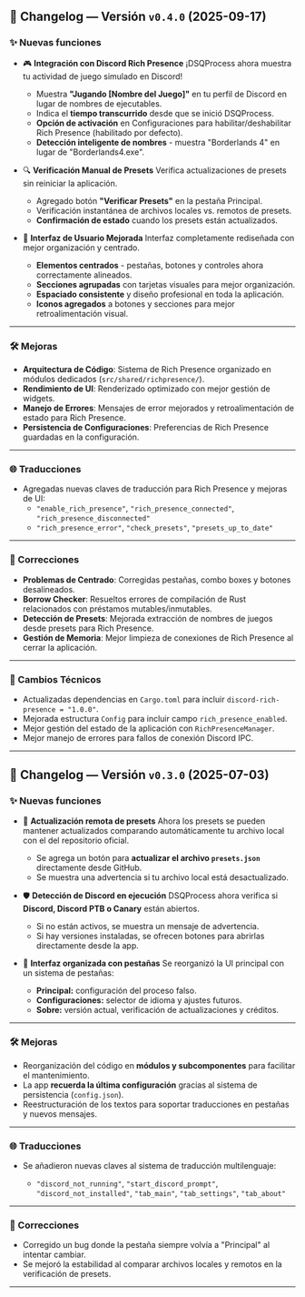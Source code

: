 ## 📝 Changelog — Versión `v0.4.0` (2025-09-17)

### ✨ Nuevas funciones

* 🎮 **Integración con Discord Rich Presence**
  ¡DSQProcess ahora muestra tu actividad de juego simulado en Discord!

  * Muestra **"Jugando [Nombre del Juego]"** en tu perfil de Discord en lugar de nombres de ejecutables.
  * Indica el **tiempo transcurrido** desde que se inició DSQProcess.
  * **Opción de activación** en Configuraciones para habilitar/deshabilitar Rich Presence (habilitado por defecto).
  * **Detección inteligente de nombres** - muestra "Borderlands 4" en lugar de "Borderlands4.exe".

* 🔍 **Verificación Manual de Presets**
  Verifica actualizaciones de presets sin reiniciar la aplicación.

  * Agregado botón **"Verificar Presets"** en la pestaña Principal.
  * Verificación instantánea de archivos locales vs. remotos de presets.
  * **Confirmación de estado** cuando los presets están actualizados.

* 🎨 **Interfaz de Usuario Mejorada**
  Interfaz completamente rediseñada con mejor organización y centrado.

  * **Elementos centrados** - pestañas, botones y controles ahora correctamente alineados.
  * **Secciones agrupadas** con tarjetas visuales para mejor organización.
  * **Espaciado consistente** y diseño profesional en toda la aplicación.
  * **Iconos agregados** a botones y secciones para mejor retroalimentación visual.

---

### 🛠️ Mejoras

* **Arquitectura de Código**: Sistema de Rich Presence organizado en módulos dedicados (`src/shared/richpresence/`).
* **Rendimiento de UI**: Renderizado optimizado con mejor gestión de widgets.
* **Manejo de Errores**: Mensajes de error mejorados y retroalimentación de estado para Rich Presence.
* **Persistencia de Configuraciones**: Preferencias de Rich Presence guardadas en la configuración.

---

### 🌐 Traducciones

* Agregadas nuevas claves de traducción para Rich Presence y mejoras de UI:
  * `"enable_rich_presence"`, `"rich_presence_connected"`, `"rich_presence_disconnected"`
  * `"rich_presence_error"`, `"check_presets"`, `"presets_up_to_date"`

---

### 🐞 Correcciones

* **Problemas de Centrado**: Corregidas pestañas, combo boxes y botones desalineados.
* **Borrow Checker**: Resueltos errores de compilación de Rust relacionados con préstamos mutables/inmutables.
* **Detección de Presets**: Mejorada extracción de nombres de juegos desde presets para Rich Presence.
* **Gestión de Memoria**: Mejor limpieza de conexiones de Rich Presence al cerrar la aplicación.

---

### 🔧 Cambios Técnicos

* Actualizadas dependencias en `Cargo.toml` para incluir `discord-rich-presence = "1.0.0"`.
* Mejorada estructura `Config` para incluir campo `rich_presence_enabled`.
* Mejor gestión del estado de la aplicación con `RichPresenceManager`.
* Mejor manejo de errores para fallos de conexión Discord IPC.

---

## 📝 Changelog — Versión `v0.3.0` (2025-07-03)

### ✨ Nuevas funciones

* 🔁 **Actualización remota de presets**
  Ahora los presets se pueden mantener actualizados comparando automáticamente tu archivo local con el del repositorio oficial.

  * Se agrega un botón para **actualizar el archivo `presets.json`** directamente desde GitHub.
  * Se muestra una advertencia si tu archivo local está desactualizado.

* 🛡️ **Detección de Discord en ejecución**
  DSQProcess ahora verifica si **Discord, Discord PTB o Canary** están abiertos.

  * Si no están activos, se muestra un mensaje de advertencia.
  * Si hay versiones instaladas, se ofrecen botones para abrirlas directamente desde la app.

* 🧭 **Interfaz organizada con pestañas**
  Se reorganizó la UI principal con un sistema de pestañas:

  * **Principal:** configuración del proceso falso.
  * **Configuraciones:** selector de idioma y ajustes futuros.
  * **Sobre:** versión actual, verificación de actualizaciones y créditos.

---

### 🛠️ Mejoras

* Reorganización del código en **módulos y subcomponentes** para facilitar el mantenimiento.
* La app **recuerda la última configuración** gracias al sistema de persistencia (`config.json`).
* Reestructuración de los textos para soportar traducciones en pestañas y nuevos mensajes.

---

### 🌐 Traducciones

* Se añadieron nuevas claves al sistema de traducción multilenguaje:

  * `"discord_not_running"`, `"start_discord_prompt"`, `"discord_not_installed"`, `"tab_main"`, `"tab_settings"`, `"tab_about"`

---

### 🐞 Correcciones

* Corregido un bug donde la pestaña siempre volvía a "Principal" al intentar cambiar.
* Se mejoró la estabilidad al comparar archivos locales y remotos en la verificación de presets.

---
